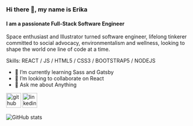 ### Hi there 👋, my name is Erika
#### I am a passionate Full-Stack Software Engineer


Space enthusiast and Illustrator turned software engineer, lifelong tinkerer committed to social advocacy, 
environmentalism and wellness, looking to shape the world one line of code at a time. 

Skills: REACT / JS / HTML5 / CSS3 / BOOTSTRAP5 / NODEJS

- 🌱 I’m currently learning Sass and Gatsby 
- 👯 I’m looking to collaborate on React 
- 💬 Ask me about Anything 


[<img src='https://cdn.jsdelivr.net/npm/simple-icons@3.0.1/icons/github.svg' alt='github' height='40'>](https://github.com/erikacolette29)  [<img src='https://cdn.jsdelivr.net/npm/simple-icons@3.0.1/icons/linkedin.svg' alt='linkedin' height='40'>](https://www.linkedin.com/in/https://www.linkedin.com/in/erikatidwell//)  

![GitHub stats](https://github-readme-stats.vercel.app/api?username=erikacolette29&show_icons=true)  


